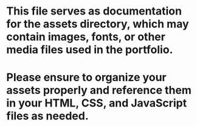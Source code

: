 # This file serves as documentation for the assets directory, which may contain images, fonts, or other media files used in the portfolio. 
# Please ensure to organize your assets properly and reference them in your HTML, CSS, and JavaScript files as needed.